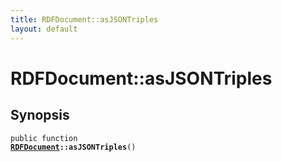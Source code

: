 ```yaml
---
title: RDFDocument::asJSONTriples
layout: default
---
```


# RDFDocument::asJSONTriples

## Synopsis

<code>public function <b><a href="RDFDocument">RDFDocument</a>::asJSONTriples</b>()</code>

